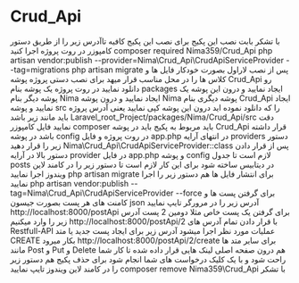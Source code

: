 # Crud_Api
با تشکر بابت نصب این پکیج  برای نصب این پکیج کافیه تاآدرس زیر را از طریق دستور کامپوزر در روت پروژه اجرا کنید composer required Nima359/Crud_Api  php artisan vendor:publish --provider=Nima\Crud_Api\CrudApiServiceProvider --tag=migrations  php artisan migrate   پس از نصب لاراول بصورت خودکار فایل ها و کلاس ها را در محل مناسب قرار میهد   برای نصب دستی پروژه  پوشه Crud_Api رو دانلود نمایید  در روت پروژه یک پوشه بنام packages ایجاد نمایید و درون این پوشه یک پوشه دیگر بنام Nima ایجاد نمایید و درون پوشه Nima پوشه دیگری بنام Crud_Api ایجاد نمایید و پوشه src را که دانلود نموده اید درون این پوشه کپی نمایید یعنی آدرس پروژه باید مانند زیر باشد Laravel_root_Project/packages/Nima/Crud_Api/src دقت نمایید فایل کامپوزر composer باید مربوط به پکیج باید در پوشه Crud_Api قرار داشته باشد  در پوشه config در روت پروژه و فایل app.php در انتهای آرایه providers دستور زیر را قرار دهید Nima\Crud_Api\CrudApiServiceProvider::class   پس از قرار دادن دستور بالا در آرایه provider در فایل app.php و پوشه config لازم است تا جدول posts در دیتابیس ساخته شود برای این کار لازم است تا دستور زیر را در کامند لاین ویندوز اجرا نمایید php artisan migrate  برای انتشار فایل ها هم دستور زیر را اجرا نمایید php artisan vendor:publish --tag=Nima\Crud_Api\CrudApiServiceProvider --force  برای گرفتن پست ها و کامنت های هر پست بصورت جیسون json آدرس زیر را در مرورگر تایپ نمایید http://localhost:8000/postApi برای گرفتن یک پست خاص مثلا دومین 2 پست آدرس زیر را وارد میکنیم http://localhost:8000/postApi/2   با قرار دادن تمام آدرس های  Restfull-API عملیات مورد نظر اجرا میشود آدرس زیر برای ایجاد پست جدید یا متد CREATE بکار میرود http://localhost:8000/postApi/2/create  برای سایر متد ها مانند Post و Put  و  Delete هم درون صفحه اصلی لینک هایی قرار داده شده تا کار شما راحت شود و با یک کلیک درخواست های شما انجام شود  برای حذف پکیج هم دستور زیر را در کامند لاین ویندوز تایپ نمایید composer remove Nima359\Crud_Api    با تشکر
